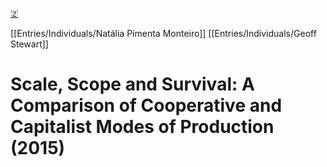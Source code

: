 [🇿](zotero://select/library/items/V7LRG6W3)

[[Entries/Individuals/Natália Pimenta Monteiro]] [[Entries/Individuals/Geoff Stewart]] 
# Scale, Scope and Survival: A Comparison of Cooperative and Capitalist Modes of Production (2015)

